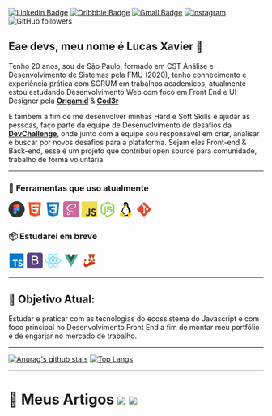 
[![Linkedin Badge](https://img.shields.io/badge/-Lucas_Xavier-blue?style=flat-square&logo=Linkedin&logoColor=white&link=https://www.linkedin.com/in/lucas0019/)](https://www.linkedin.com/in/lucas0019/)
[![Dribbble Badge](https://img.shields.io/badge/-Dribble-15AB89?style=flat-square&logo=dribbble&logoColor=white&link=https://dribbble.com/Lucas0019)](https://dribbble.com/Lucas0019)
[![Gmail Badge](https://img.shields.io/badge/-gmail-c14438?style=flat-square&logo=Gmail&logoColor=white&link=mailto:lsxavier.00@gmail.com)](mailto:lsxavier.00@gmail.com)
<a href="https://www.instagram.com/xav_lucass/" target="_blank">
<img src="https://img.shields.io/badge/Instagram-%23E4405F.svg?&style=flat-square&logo=instagram&logoColor=white" alt="Instagram">
</a>
</a>![GitHub followers](https://img.shields.io/github/followers/Lucas0019?style=social)

## Eae devs, meu nome é Lucas Xavier 🤘

Tenho 20 anos, sou de São Paulo, formado em CST Análise e Desenvolvimento de Sistemas pela FMU (2020), tenho conhecimento e experiência prática com SCRUM em trabalhos academicos, atualmente estou estudando Desenvolvimento Web com foco em Front End e UI Designer pela **[Origamid](https://www.origamid.com/)** & **[Cod3r](https://www.udemy.com/course/curso-web/?utm_source=adwords&utm_medium=udemyads&utm_campaign=INTL-AW-PROS-Brazil-DSA-WebIndex&utm_content=deal4584&utm_term=_._ag_110792056508_._ad_440430986861_._de_c_._dm__._pl__._ti_dsa-525138004927_._li_1031811_._pd__._)**

E tambem a fim de me desenvolver minhas Hard e Soft Skills e ajudar as pessoas, faço parte da equipe de Desenvolvimento de desafios da **[DevChallenge](https://devchallenge.com.br/)**, onde junto com a equipe sou responsavel em criar, analisar e buscar por novos desafios para a plataforma. Sejam eles Front-end & Back-end, esse é um projeto que contribui open source para comunidade, trabalho de forma voluntária.

---


### 📌 **Ferramentas que uso atualmente**

<img src="/icons-readme/figma.png"> <img src="/icons-readme/html.png"> <img src="/icons-readme/css.png"> <img src="/icons-readme/sass.png"> <img src="/icons-readme/javascript.png"> <img src="/icons-readme/nodejs.png"> <img src="/icons-readme/OS_Linux_23399.png"> <img src="/icons-readme/git.png">

### 📦 **Estudarei em breve**

<img src="/icons-readme/typescript.png"> <img src="/icons-readme/bootstrap.png"> <img src="/icons-readme/react.png"> <img src="/icons-readme/vue.png"> <img src="/icons-readme/jest.png">

--- 

## 🎯 **Objetivo Atual:**

Estudar e praticar com as tecnologias do ecossistema do Javascript e com foco principal no Desenvolvimento Front End a fim de montar meu portfólio e de engarjar no mercado de trabalho.

---

[![Anurag's github stats](https://github-readme-stats.vercel.app/api?username=Lucas0019)](https://github.com/anuraghazra/github-readme-stats)
[![Top Langs](https://github-readme-stats.vercel.app/api/top-langs/?username=Lucas0019&layout=compact)](https://github.com/anuraghazra/github-readme-stats)

---

# 📂 Meus Artigos <a href="https://dev.to/lucas0019"><img src="https://img.shields.io/badge/DEV.TO-%230A0A0A.svg?&style=for-the-badge&logo=dev-dot-to&logoColor=white" height=25></a> <a href="https://medium.com/@lucas0019"><img src="https://img.shields.io/badge/medium-%2312100E.svg?&style=for-the-badge&logo=medium&logoColor=white" height=25></a> 
